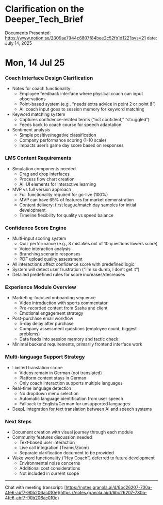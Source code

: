 # Clarification on the Deeper_Tech_Brief

Documents Presented: https://www.notion.so/2309ae7944c6807f84bee2c52fb1d122?pvs=21
date: July 14, 2025

# Mon, 14 Jul 25

### **Coach Interface Design Clarification**

- Notes for coach functionality
    - Employee feedback interface where physical coach can input observations
    - Point-based system (e.g., “needs extra advice in point 2 or point 8”)
    - All coach input goes to session memory for keyword matching
- Keyword matching system
    - Captures confidence-related terms (“not confident,” “struggled”)
    - Feeds back to coach course for speech adaptation
- Sentiment analysis
    - Simple positive/negative classification
    - Company performance scoring (1-10 scale)
    - Impacts user’s game day score based on responses

### **LMS Content Requirements**

- Simulation components needed
    - Drag and drop interfaces
    - Process flow chart creation
    - All UI elements for interactive learning
- MVP vs full version approach
    - Full functionality required for go-live (100%)
    - MVP can have 65% of features for market demonstration
    - Content delivery: first league/match day samples for initial development
    - Timeline flexibility for quality vs speed balance

### **Confidence Score Engine**

- Multi-input scoring system
    - Quiz performance (e.g., 8 mistakes out of 10 questions lowers score)
    - Voice interaction analysis
    - Branching scenario responses
    - PDF upload quality assessment
- All interactions affect confidence score with predefined logic
- System will detect user frustration (“I’m so dumb, I don’t get it”)
- Detailed predefined rules for score increases/decreases

### **Experience Module Overview**

- Marketing-focused onboarding sequence
    - Video introduction with sports commentator
    - Pre-recorded content from Sasha and client
    - Emotional engagement strategy
- Post-purchase email workflow
    - 5-day delay after purchase
    - Company assessment questions (employee count, biggest problems)
    - Data feeds into session memory and tactic check
- Minimal backend requirements, primarily frontend interface work

### **Multi-language Support Strategy**

- Limited translation scope
    - Videos remain in German (not translated)
    - Platform content stays in German
    - Only coach interaction supports multiple languages
- Real-time language detection
    - No dropdown menu selection
    - Automatic language identification from user speech
    - Fallback to English/German for unsupported languages
- DeepL integration for text translation between AI and speech systems

### **Next Steps**

- Document creation with visual journey through each module
- Community features discussion needed
    - Text-based user interaction
    - Live call integration (Teams/Zoom)
    - Separate clarification document to be provided
- Wake word functionality (“Hey Coach”) deferred to future development
    - Environmental noise concerns
    - Additional cost considerations
    - Not included in current scope

---

Chat with meeting transcript: [https://notes.granola.ai/d/6bc26207-730a-4fe6-abf7-90b206ac010e](https://notes.granola.ai/d/6bc26207-730a-4fe6-abf7-90b206ac010e)